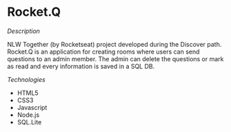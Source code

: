 # Rocket.Q

*Description*

NLW Together (by Rocketseat) project developed during the Discover path.
Rocket.Q is an application for creating rooms where users can send questions to an admin member. 
The admin can delete the questions or mark as read and every information is saved in a SQL DB.

*Technologies*

 - HTML5
 - CSS3
 - Javascript
 - Node.js
 - SQL.Lite
